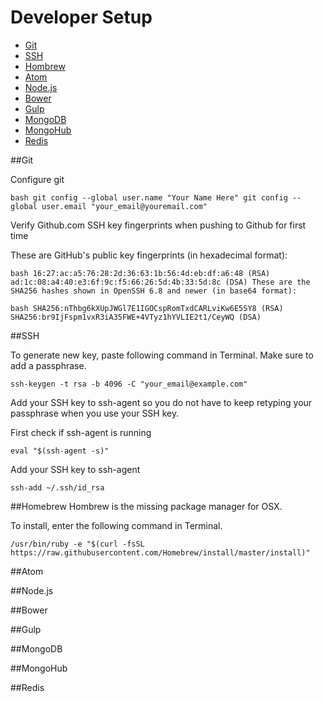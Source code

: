 # Developer Setup


- [Git](#Git)
- [SSH](#SSH)
- [Hombrew](#Homebrew)
- [Atom](#Atom)
- [Node.js](#Node.js)
- [Bower](#Bower)
- [Gulp](#Gulp)
- [MongoDB](#MongoDB)
- [MongoHub](#MongoHub)
- [Redis](#Redis)

##Git

Configure git

` bash
git config --global user.name "Your Name Here"
git config --global user.email "your_email@youremail.com"
`

Verify Github.com SSH key fingerprints when pushing to Github for first time

These are GitHub's public key fingerprints (in hexadecimal format):

`bash
16:27:ac:a5:76:28:2d:36:63:1b:56:4d:eb:df:a6:48 (RSA)
ad:1c:08:a4:40:e3:6f:9c:f5:66:26:5d:4b:33:5d:8c (DSA)
These are the SHA256 hashes shown in OpenSSH 6.8 and newer (in base64 format):
`

`bash
SHA256:nThbg6kXUpJWGl7E1IGOCspRomTxdCARLviKw6E5SY8 (RSA)
SHA256:br9IjFspm1vxR3iA35FWE+4VTyz1hYVLIE2t1/CeyWQ (DSA)
`

##SSH

To generate new key, paste following command in Terminal. Make sure to add a passphrase.

`ssh-keygen -t rsa -b 4096 -C "your_email@example.com"`

Add your SSH key to ssh-agent so you do not have to keep retyping your passphrase when you use your SSH key.

First check if ssh-agent is running

`eval "$(ssh-agent -s)"`

Add your SSH key to ssh-agent

`ssh-add ~/.ssh/id_rsa`


##Homebrew
Hombrew is the missing package manager for OSX.

To install, enter the following command in Terminal.

`/usr/bin/ruby -e "$(curl -fsSL https://raw.githubusercontent.com/Homebrew/install/master/install)"`


##Atom

##Node.js

##Bower

##Gulp

##MongoDB

##MongoHub

##Redis
